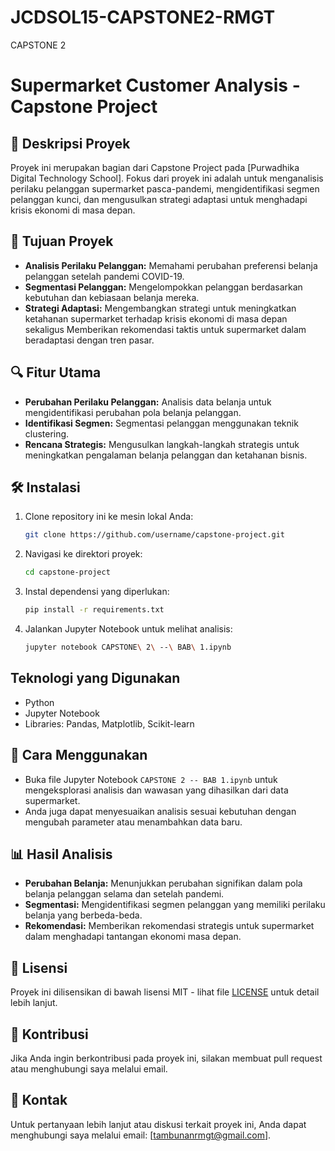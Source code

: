 # JCDSOL15-CAPSTONE2-RMGT
CAPSTONE 2
# Supermarket Customer Analysis - Capstone Project

## 📄 Deskripsi Proyek
Proyek ini merupakan bagian dari Capstone Project pada [Purwadhika Digital Technology School]. Fokus dari proyek ini adalah untuk menganalisis perilaku pelanggan supermarket pasca-pandemi, mengidentifikasi segmen pelanggan kunci, dan mengusulkan strategi adaptasi untuk menghadapi krisis ekonomi di masa depan. 

## 🎯 Tujuan Proyek
- **Analisis Perilaku Pelanggan:** Memahami perubahan preferensi belanja pelanggan setelah pandemi COVID-19.
- **Segmentasi Pelanggan:** Mengelompokkan pelanggan berdasarkan kebutuhan dan kebiasaan belanja mereka.
- **Strategi Adaptasi:** Mengembangkan strategi untuk meningkatkan ketahanan supermarket terhadap krisis ekonomi di masa depan sekaligus Memberikan rekomendasi taktis untuk supermarket dalam beradaptasi dengan tren pasar.

## 🔍 Fitur Utama
- **Perubahan Perilaku Pelanggan:** Analisis data belanja untuk mengidentifikasi perubahan pola belanja pelanggan.
- **Identifikasi Segmen:** Segmentasi pelanggan menggunakan teknik clustering.
- **Rencana Strategis:** Mengusulkan langkah-langkah strategis untuk meningkatkan pengalaman belanja pelanggan dan ketahanan bisnis.

## 🛠️ Instalasi
1. Clone repository ini ke mesin lokal Anda:
    ```bash
    git clone https://github.com/username/capstone-project.git
    ```
2. Navigasi ke direktori proyek:
    ```bash
    cd capstone-project
    ```
3. Instal dependensi yang diperlukan:
    ```bash
    pip install -r requirements.txt
    ```
4. Jalankan Jupyter Notebook untuk melihat analisis:
    ```bash
    jupyter notebook CAPSTONE\ 2\ --\ BAB\ 1.ipynb
    ```
    
## Teknologi yang Digunakan
- Python
- Jupyter Notebook
- Libraries: Pandas, Matplotlib, Scikit-learn

## 🚀 Cara Menggunakan
- Buka file Jupyter Notebook `CAPSTONE 2 -- BAB 1.ipynb` untuk mengeksplorasi analisis dan wawasan yang dihasilkan dari data supermarket.
- Anda juga dapat menyesuaikan analisis sesuai kebutuhan dengan mengubah parameter atau menambahkan data baru.

## 📊 Hasil Analisis
- **Perubahan Belanja:** Menunjukkan perubahan signifikan dalam pola belanja pelanggan selama dan setelah pandemi.
- **Segmentasi:** Mengidentifikasi segmen pelanggan yang memiliki perilaku belanja yang berbeda-beda.
- **Rekomendasi:** Memberikan rekomendasi strategis untuk supermarket dalam menghadapi tantangan ekonomi masa depan.

## 📝 Lisensi
Proyek ini dilisensikan di bawah lisensi MIT - lihat file [LICENSE](LICENSE) untuk detail lebih lanjut.

## 🤝 Kontribusi
Jika Anda ingin berkontribusi pada proyek ini, silakan membuat pull request atau menghubungi saya melalui email.

## 📧 Kontak
Untuk pertanyaan lebih lanjut atau diskusi terkait proyek ini, Anda dapat menghubungi saya melalui email: [tambunanrmgt@gmail.com].


